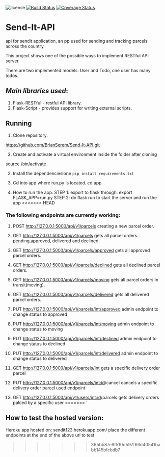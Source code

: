 ![license](https://img.shields.io/github/license/mashape/apistatus.svg)
[![Build Status](https://travis-ci.com/BrianSerem/Send-It-API.svg?branch=ft-get-user-parcel-endpoint-161952802)](https://travis-ci.com/BrianSerem/Send-It-API)
[![Coverage Status](https://coveralls.io/repos/github/BrianSerem/Send-It-API/badge.svg?branch=ft-get-user-parcel-endpoint-161952802)](https://coveralls.io/github/BrianSerem/Send-It-API?branch=ft-get-user-parcel-endpoint-161952802)


# Send-It-API
api for sendit application, an pp used for sending and tracking parcels across the country

This project shows one of the possible ways to implement RESTful API server.

There are two implemented models: User and Todo, one user has many todos.

## _Main libraries used_:

1. Flask-RESTful - restful API library.
2. Flask-Script - provides support for writing external scripts.



## Running 

1. Clone repository.

https://github.com/BrianSerem/Send-It-API.git

2. Create and activate a virtual environment inside the folder after cloning

source  <environmentname>/bin/activate

2. Install the dependencieslone 
	`pip install requirements.txt`
 
3. Cd into app where run.py is located.
cd app
  

4. How to run the app.
STEP 1: export to flask through: export FLASK_APP=run.py 
STEP 2: do flask run to start the server and run the app
<<<<<<< HEAD
	
### The following endpoints are currently working:
1. POST http://127.0.0.1:5000/api/v1/parcels
 creating a new parcel order. 

2. GET http://127.0.0.1:5000/api/v1/parcels
 gets all parcel orders. pending,approved, delivered and declined.

3. GET http://127.0.0.1:5000/api/v1/parcels/approved
 gets all approved parcel orders.

4. GET http://127.0.0.1:5000/api/v1/parcels/declined
 gets all declined parcel orders.

5. GET http://127.0.0.1:5000/api/v1/parcels/moving
 gets all  parcel orders in transit(moving).

6. GET http://127.0.0.1:5000/api/v1/parcels/delivered
 gets all delivered parcel orders.

7. PUT http://127.0.0.1:5000/api/v1/parcels/int/approved
 admin endpoint to change status to approved

8. PUT http://127.0.0.1:5000/api/v1/parcels/int/moving
 admin endpoint to change status to moving

9. PUT http://127.0.0.1:5000/api/v1/parcels/int/declined
 admin endpoint to change status to declined

10. PUT http://127.0.0.1:5000/api/v1/parcels/int/delivered
 admin endpoint to change status to delivered

11. GET http://127.0.0.1:5000/api/v1/parcels/int
  gets a specific delivery order parcel


12. PUT  http://127.0.0.1:5000/api/v1/parcels/<int:id>/cancel
  cancels  a specific delivery order parcel
  used endpoint

13. GET http://127.0.0.1:5000/api/v1/users/<int:id>/parcels
  gets delivery orders palced by a specific user
=======
	`
## How to test the hosted version:
Heroku app hosted on: sendit123.herokuapp.com/
place the different endpoints at the end of the above url to test
>>>>>>> 365bb87e8f510d597f66d40541babb145bfcbdb7
